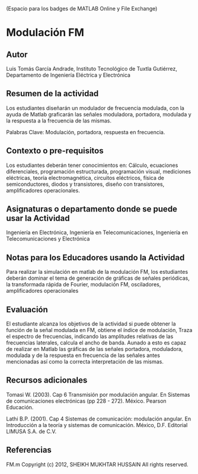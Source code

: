(Espacio para los badges de MATLAB Online y File Exchange)

# Modulación FM

## Autor
Luis Tomás García Andrade, Instituto Tecnológico de Tuxtla Gutiérrez, Departamento de Ingeniería Eléctrica y Electrónica

## Resumen de la actividad
Los estudiantes diseñarán un modulador de frecuencia modulada, con la ayuda de Matlab graficarán las señales moduladora, 
portadora, modulada y la respuesta a la frecuencia de las mismas.

Palabras Clave: Modulación, portadora, respuesta en frecuencia.

## Contexto o pre-requisitos
Los estudiantes deberán tener conocimientos en:
Cálculo, ecuaciones diferenciales, programación estructurada, programación visual, mediciones eléctricas, teoría electromagnética,
circuitos eléctricos, física de semiconductores, diodos y transistores, diseño con transistores, amplificadores operacionales.

## Asignaturas o departamento donde se puede usar la Actividad
Ingeniería en Electrónica, Ingeniería en Telecomunicaciones, Ingeniería en Telecomunicaciones y Electrónica

## Notas para los Educadores usando la Actividad
Para realizar la simulación en matlab de la modulación FM, los estudiantes deberán dominar el tema de generación de gráficas de
señales periódicas, la transformada rápida de Fourier, modulación FM, osciladores, amplificadores operacionales

## Evaluación
El estudiante alcanza los objetivos de la actividad si puede obtener la función de la señal modulada en FM, obtiene el índice de
modulación, Traza el espectro de frecuencias, indicando las amplitudes relativas de las frecuencias laterales, calcula el ancho
de banda. Aunado a esto es capaz de realizar en Matlab las gráficas de las señales portadora, moduladora, modulada y de la
respuesta en frecuencia de las señales antes mencionadas así como la correcta interpretación de las mismas.

## Recursos adicionales
Tomasi W. (2003). Cap 6 Transmisión por modulación angular. En Sistemas de comunicaciones electrónicas (pp 228 - 272). México.
Pearson Educación.

Lathi B.P. (2001). Cap 4 Sistemas de comunicación: modulación angular. En Introducción a la teoría y sistemas de comunicación.
México, D.F. Editorial LIMUSA S.A. de C.V.

## Referencias
FM.m Copyright (c) 2012, SHEIKH MUKHTAR HUSSAIN All rights reserved.
